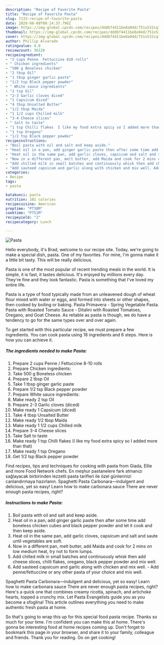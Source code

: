 ```yaml
---
description: "Recipe of Favorite Pasta"
title: "Recipe of Favorite Pasta"
slug: 7133-recipe-of-favorite-pasta
date: 2020-08-08T08:14:37.796Z
image: https://img-global.cpcdn.com/recipes/dddbf4411be8a94d/751x532cq70/pasta-recipe-main-photo.jpg
thumbnail: https://img-global.cpcdn.com/recipes/dddbf4411be8a94d/751x532cq70/pasta-recipe-main-photo.jpg
cover: https://img-global.cpcdn.com/recipes/dddbf4411be8a94d/751x532cq70/pasta-recipe-main-photo.jpg
author: Phillip Alvarado
ratingvalue: 4.8
reviewcount: 36120
recipeingredient:
- "2 cups Penne  Fettuccine 810 rolls"
- " Chicken ingredients"
- "500 g Boneless chicken"
- "2 tbsp Oil"
- "1 tbsp ginger garlic paste"
- "1/2 tsp Black pepper powder"
- " White sauce ingredients"
- "2 tsp Oil"
- "2-3 Garlic cloves diced"
- "1 Capsicum diced"
- "4 tbsp Unsalted Butter"
- "1/2 tbsp Maida"
- "1 1/2 cups Chilled milk"
- "3-4 Cheese slices"
- " Salt to taste"
- "1 tsp Chilli flakes  I like my food extra spicy so I added more than that"
- "1 tsp Oregano"
- "1/2 tsp Black pepper powder"
recipeinstructions:
- "Boil pasta with oil and salt and keep aside."
- "Heat oil in a pan, add ginger garlic paste then after some time add boneless chicken cubes and black pepper powder and let it cook and then keep aside."
- "Heat oil in the same pan, add garlic cloves, capsicum and salt and saute until vegetables are soft."
- "Now in a different pan, melt butter, add Maida and cook for 2 mins on low medium heat, try not to form lumps."
- "Add chilled milk in small batches and continuously whisk then add cheese slices, chilli flakes, oregano, black pepper powder and mix well."
- "Add sauteed capsicum and garlic along with chicken and mix well. Add penne/fettuccine or any other pasta of your choice and mix well."
categories:
- Recipe
tags:
- pasta

katakunci: pasta 
nutrition: 101 calories
recipecuisine: American
preptime: "PT38M"
cooktime: "PT51M"
recipeyield: "2"
recipecategory: Lunch

---
```



![Pasta](https://img-global.cpcdn.com/recipes/dddbf4411be8a94d/751x532cq70/pasta-recipe-main-photo.jpg)

Hello everybody, it's Brad, welcome to our recipe site. Today, we're going to make a special dish, pasta. One of my favorites. For mine, I'm gonna make it a little bit tasty. This will be really delicious.

Pasta is one of the most popular of recent trending meals in the world. It is simple, it is fast, it tastes delicious. It's enjoyed by millions every day. They're fine and they look fantastic. Pasta is something that I've loved my entire life.

Pasta is a type of food typically made from an unleavened dough of wheat flour mixed with water or eggs, and formed into sheets or other shapes, then cooked by boiling or baking. Pasta Primavera - Spring Vegetable Pasta. Pasta with Roasted Tomato Sauce - Ditalini with Roasted Tomatoes, Oregano, and Goat Cheese. As reliable as pasta is though, we do have a tendency to go for the same types over and over again.


To get started with this particular recipe, we must prepare a few ingredients. You can cook pasta using 18 ingredients and 6 steps. Here is how you can achieve it.

<!--inarticleads1-->

##### The ingredients needed to make Pasta:

1. Prepare 2 cups Penne / Fettuccine 8-10 rolls
1. Prepare  Chicken ingredients:
1. Take 500 g Boneless chicken
1. Prepare 2 tbsp Oil
1. Take 1 tbsp ginger garlic paste
1. Prepare 1/2 tsp Black pepper powder
1. Prepare  White sauce ingredients:
1. Make ready 2 tsp Oil
1. Prepare 2-3 Garlic cloves (diced)
1. Make ready 1 Capsicum (diced)
1. Take 4 tbsp Unsalted Butter
1. Make ready 1/2 tbsp Maida
1. Make ready 1 1/2 cups Chilled milk
1. Prepare 3-4 Cheese slices
1. Take  Salt to taste
1. Make ready 1 tsp Chilli flakes  (I like my food extra spicy so I added more than that)
1. Make ready 1 tsp Oregano
1. Get 1/2 tsp Black pepper powder


Find recipes, tips and techniques for cooking with pasta from Giada, Ellie and more Food Network chefs. En meşhur pastanelere fark atmanızı sağlayacak birbirinden lezzetli pasta tarifleri ile özel günlerinizi canlandırmaya hazırlanın. Spaghetti Pasta Carbonara—indulgent and delicious, yet so easy! Learn how to make carbonara sauce There are never enough pasta recipes, right? 

<!--inarticleads2-->

##### Instructions to make Pasta:

1. Boil pasta with oil and salt and keep aside.
1. Heat oil in a pan, add ginger garlic paste then after some time add boneless chicken cubes and black pepper powder and let it cook and then keep aside.
1. Heat oil in the same pan, add garlic cloves, capsicum and salt and saute until vegetables are soft.
1. Now in a different pan, melt butter, add Maida and cook for 2 mins on low medium heat, try not to form lumps.
1. Add chilled milk in small batches and continuously whisk then add cheese slices, chilli flakes, oregano, black pepper powder and mix well.
1. Add sauteed capsicum and garlic along with chicken and mix well. - Add penne/fettuccine or any other pasta of your choice and mix well.


Spaghetti Pasta Carbonara—indulgent and delicious, yet so easy! Learn how to make carbonara sauce There are never enough pasta recipes, right? Here&#39;s a quick one that combines creamy ricotta, spinach, and artichoke hearts, topped a crunchy mix. Let Pasta Evangelists guide you as you become a sfoglina! This article outlines everything you need to make authentic fresh pasta at home. 

So that's going to wrap this up for this special food pasta recipe. Thanks so much for your time. I'm confident you can make this at home. There's gonna be interesting food at home recipes coming up. Don't forget to bookmark this page in your browser, and share it to your family, colleague and friends. Thank you for reading. Go on get cooking!
